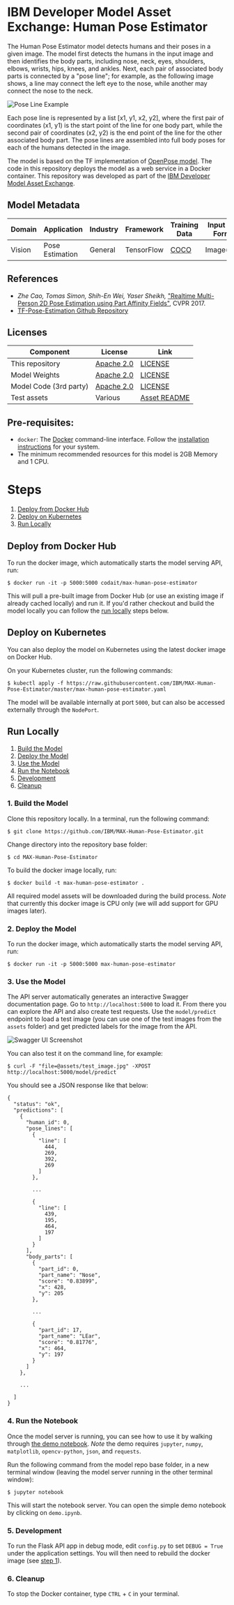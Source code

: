 # IBM Developer Model Asset Exchange: Human Pose Estimator

The Human Pose Estimator model detects humans and their poses in a given image. The model first detects the humans in 
the input image and then identifies the body parts, including nose, neck, eyes, shoulders, elbows, wrists, hips, knees, 
and ankles. Next, each pair of associated body parts is connected by a "pose line"; for example, as the following image 
shows, a line may connect the left eye to the nose, while another may connect the nose to the neck.

![Pose Line Example](docs/pose-lines.png)

Each pose line is represented by a list [x1, y1, x2, y2], where the first pair of coordinates (x1, y1) is the start 
point of the line for one body part, while the second pair of coordinates (x2, y2) is the end point of the line for the 
other associated body part. The pose lines are assembled into full body poses for each of the humans detected in the 
image.

The model is based on the TF implementation of [OpenPose model](https://github.com/ildoonet/tf-pose-estimation).
The code in this repository deploys the model as a web service in a Docker container. This repository was developed
as part of the [IBM Developer Model Asset Exchange](https://developer.ibm.com/exchanges/models/).

## Model Metadata
| Domain | Application | Industry  | Framework | Training Data | Input Data Format |
| ------------- | --------  | -------- | --------- | --------- | -------------- | 
| Vision | Pose Estimation | General | TensorFlow | [COCO](http://cocodataset.org/#home) | Image(RGB) | 

## References

* _Zhe Cao, Tomas Simon, Shih-En Wei, Yaser Sheikh,_ ["Realtime Multi-Person 2D Pose Estimation using Part Affinity Fields"](https://arxiv.org/abs/1611.08050), CVPR 2017.
* [TF-Pose-Estimation Github Repository](https://github.com/ildoonet/tf-pose-estimation)

## Licenses

| Component | License | Link  |
| ------------- | --------  | -------- |
| This repository | [Apache 2.0](https://www.apache.org/licenses/LICENSE-2.0) | [LICENSE](LICENSE) |
| Model Weights | [Apache 2.0](https://www.apache.org/licenses/LICENSE-2.0) | [LICENSE](https://github.com/ildoonet/tf-pose-estimation/blob/master/LICENSE) |
| Model Code (3rd party) | [Apache 2.0](https://www.apache.org/licenses/LICENSE-2.0) | [LICENSE](https://github.com/ildoonet/tf-pose-estimation/blob/master/LICENSE) |
| Test assets | Various | [Asset README](assets/README.md) |

## Pre-requisites:

* `docker`: The [Docker](https://www.docker.com/) command-line interface. Follow the [installation instructions](https://docs.docker.com/install/) for your system.
* The minimum recommended resources for this model is 2GB Memory and 1 CPU.

# Steps

1. [Deploy from Docker Hub](#deploy-from-docker-hub)
2. [Deploy on Kubernetes](#deploy-on-kubernetes)
3. [Run Locally](#run-locally)

## Deploy from Docker Hub

To run the docker image, which automatically starts the model serving API, run:

```
$ docker run -it -p 5000:5000 codait/max-human-pose-estimator
```

This will pull a pre-built image from Docker Hub (or use an existing image if already cached locally) and run it.
If you'd rather checkout and build the model locally you can follow the [run locally](#run-locally) steps below.

## Deploy on Kubernetes

You can also deploy the model on Kubernetes using the latest docker image on Docker Hub.

On your Kubernetes cluster, run the following commands:

```
$ kubectl apply -f https://raw.githubusercontent.com/IBM/MAX-Human-Pose-Estimator/master/max-human-pose-estimator.yaml
```

The model will be available internally at port `5000`, but can also be accessed externally through the `NodePort`.

## Run Locally

1. [Build the Model](#1-build-the-model)
2. [Deploy the Model](#2-deploy-the-model)
3. [Use the Model](#3-use-the-model)
4. [Run the Notebook](#4-run-the-notebook)
5. [Development](#5-development)
6. [Cleanup](#6-cleanup)


### 1. Build the Model

Clone this repository locally. In a terminal, run the following command:

```
$ git clone https://github.com/IBM/MAX-Human-Pose-Estimator.git
```

Change directory into the repository base folder:

```
$ cd MAX-Human-Pose-Estimator
```

To build the docker image locally, run: 

```
$ docker build -t max-human-pose-estimator .
```

All required model assets will be downloaded during the build process. _Note_ that currently this docker image is CPU only (we will add support for GPU images later).


### 2. Deploy the Model

To run the docker image, which automatically starts the model serving API, run:

```
$ docker run -it -p 5000:5000 max-human-pose-estimator
```

### 3. Use the Model

The API server automatically generates an interactive Swagger documentation page. Go to `http://localhost:5000` to load it. From there you can explore the API and also create test requests.
Use the `model/predict` endpoint to load a test image (you can use one of the test images from the `assets` folder) and get predicted labels for the image from the API.

![Swagger UI Screenshot](docs/swagger-screenshot.png)

You can also test it on the command line, for example:

```
$ curl -F "file=@assets/test_image.jpg" -XPOST http://localhost:5000/model/predict
```

You should see a JSON response like that below:

```
{
  "status": "ok",
  "predictions": [
    {
      "human_id": 0,
      "pose_lines": [
        {
          "line": [
            444,
            269,
            392,
            269
          ]
        },
        
        ...
        
        {
          "line": [
            439,
            195,
            464,
            197
          ]
        }
      ],
      "body_parts": [
        {
          "part_id": 0,
          "part_name": "Nose",
          "score": "0.83899",
          "x": 428,
          "y": 205
        },
        
        ...
        
        {
          "part_id": 17,
          "part_name": "LEar",
          "score": "0.81776",
          "x": 464,
          "y": 197
        }
      ]
    },
    
    ...

  ]
}
```

### 4. Run the Notebook

Once the model server is running, you can see how to use it by walking through [the demo notebook](demo.ipynb). _Note_ the demo requires `jupyter`, `numpy`, `matplotlib`, `opencv-python`, `json`, and `requests`.

Run the following command from the model repo base folder, in a new terminal window (leaving the model server running in the other terminal window):

```
$ jupyter notebook
```

This will start the notebook server. You can open the simple demo notebook by clicking on `demo.ipynb`.

### 5. Development

To run the Flask API app in debug mode, edit `config.py` to set `DEBUG = True` under the application settings. You will then need to rebuild the docker image (see [step 1](#1-build-the-model)).

### 6. Cleanup

To stop the Docker container, type `CTRL` + `C` in your terminal.
